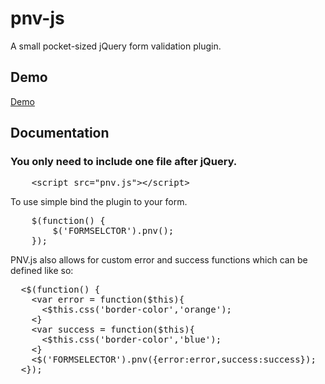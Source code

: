 pnv-js
========

A small pocket-sized jQuery form validation plugin.

Demo
----------------------------

[Demo](http://cdpn.io/mzCIt)


Documentation
-------------


### You only need to include one file after jQuery.
<pre>
   	&lt;script src="pnv.js"&gt;&lt;/script&gt;
</pre>

To use simple bind the plugin to your form.
<pre>
    $(function() {
        $('FORMSELCTOR').pnv();
    });
</pre>

PNV.js also allows for custom error and success functions which can be defined like so:
<pre>
  &lt;$(function() {
    &lt;var error = function($this){
      &lt;$this.css('border-color','orange');
    &lt;}
    &lt;var success = function($this){
      &lt;$this.css('border-color','blue');
    &lt;}
    &lt;$('FORMSELECTOR').pnv({error:error,success:success});
  &lt;});
</pre>
